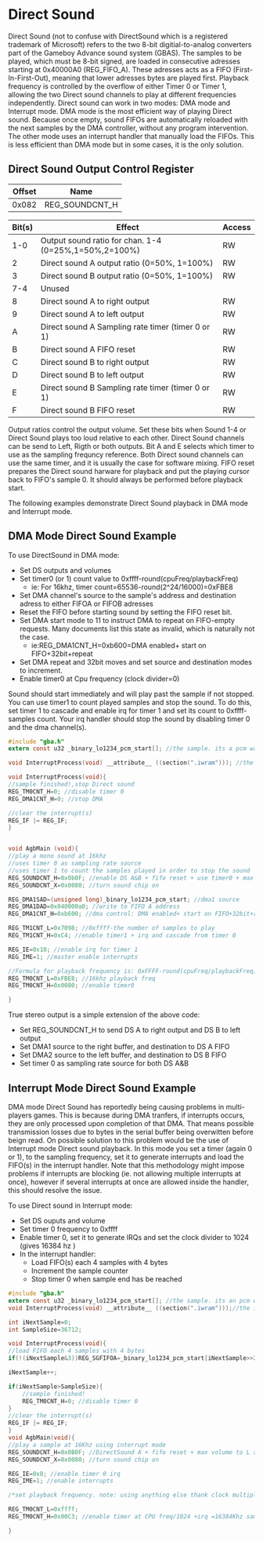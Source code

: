 # Direct Sound

Direct Sound (not to confuse with DirectSound which is a registered trademark of Microsoft) refers to the two 8-bit digitial-to-analog converters part of the Gameboy Advance sound system (GBAS). The samples to be played, which must be 8-bit signed, are loaded in consecutive adresses starting at 0x40000A0 (REG_FIFO_A). These adresses acts as a FIFO (First-In-First-Out), meaning that lower adresses bytes are played first. Playback frequency is controlled by the overflow of either Timer 0 or Timer 1, allowing the two Direct sound channels to play at different frequencies independently. Direct sound can work in two modes: DMA mode and Interrupt mode. DMA mode is the most efficient way of playing Direct sound. Because once empty, sound FIFOs are automatically reloaded with the next samples by the DMA controller, without any program intervention. The other mode uses an interrupt handler that manually load the FIFOs. This is less efficient than DMA mode but in some cases, it is the only solution.

## Direct Sound Output Control Register

| Offset | Name           |
| ------ | -------------- |
| 0x082  | REG_SOUNDCNT_H |

| Bit(s) | Effect                                                | Access |
| ------ | ----------------------------------------------------- | ------ |
| 1-0    | Output sound ratio for chan. 1-4 (0=25%,1=50%,2=100%) | RW     |
| 2      | Direct sound A output ratio (0=50%, 1=100%)           | RW     |
| 3      | Direct sound B output ratio (0=50%, 1=100%)           | RW     |
| 7-4    | Unused                                                |        |
| 8      | Direct sound A to right output                        | RW     |
| 9      | Direct sound A to left output                         | RW     |
| A      | Direct sound A Sampling rate timer (timer 0 or 1)     | RW     |
| B      | Direct sound A FIFO reset                             | RW     |
| C      | Direct sound B to right output                        | RW     |
| D      | Direct sound B to left output                         | RW     |
| E      | Direct sound B Sampling rate timer (timer 0 or 1)     | RW     |
| F      | Direct sound B FIFO reset                             | RW     |

Output ratios control the output volume. Set these bits when Sound 1-4 or Direct Sound plays too loud relative to each other. Direct Sound channels can be send to Left, Rigth or both outputs. Bit A and E selects which timer to use as the sampling frequncy reference. Both Direct sound channels can use the same timer, and it is usually the case for software mixing. FIFO reset prepares the Direct sound harware for playback and put the playing cursor back to FIFO's sample 0. It should always be performed before playback start.

The following examples demonstrate Direct Sound playback in DMA mode and Interrupt mode.

## DMA Mode Direct Sound Example

To use DirectSound in DMA mode:

- Set DS outputs and volumes
- Set timer0 (or 1) count value to 0xffff-round(cpuFreq/playbackFreq)
    - ie: For 16khz, timer count=65536-round(2^24/16000)=0xFBE8
- Set DMA channel's source to the sample's address and destination adress to either FIFOA or FIFOB adresses
- Reset the FIFO before starting sound by setting the FIFO reset bit.
- Set DMA start mode to 11 to instruct DMA to repeat on FIFO-empty requests. Many documents list this state as invalid, which is naturally not the case.
    - ie:REG_DMA1CNT_H=0xb600=DMA enabled+ start on FIFO+32bit+repeat
- Set DMA repeat and 32bit moves and set source and destination modes to increment.
- Enable timer0 at Cpu frequency (clock divider=0)

Sound should start immediately and will play past the sample if not stopped. You can use timer1 to count played samples and stop the sound. To do this, set timer 1 to cascade and enable irq for timer 1 and set its count to 0xffff-samples count. Your irq handler should stop the sound by disabling timer 0 and the dma channel(s).

```C
#include "gba.h"
extern const u32 _binary_lo1234_pcm_start[]; //the sample. its a pcm wave file converted to an elf file with objcopyroda.exe (devrs.com/gba)

void InterruptProcess(void) __attribute__ ((section(".iwram"))); //the interrupt handler from crt0.s

void InterruptProcess(void){
//sample finished!,stop Direct sound
REG_TM0CNT_H=0; //disable timer 0
REG_DMA1CNT_H=0; //stop DMA

//clear the interrupt(s)
REG_IF |= REG_IF;
}


void AgbMain (void){
//play a mono sound at 16khz
//uses timer 0 as sampling rate source
//uses timer 1 to count the samples played in order to stop the sound
REG_SOUNDCNT_H=0x0b0F; //enable DS A&B + fifo reset + use timer0 + max volume to L and R
REG_SOUNDCNT_X=0x0080; //turn sound chip on

REG_DMA1SAD=(unsigned long)_binary_lo1234_pcm_start; //dma1 source
REG_DMA1DAD=0x040000a0; //write to FIFO A address
REG_DMA1CNT_H=0xb600; //dma control: DMA enabled+ start on FIFO+32bit+repeat+increment source&dest

REG_TM1CNT_L=0x7098; //0xffff-the number of samples to play
REG_TM1CNT_H=0xC4; //enable timer1 + irq and cascade from timer 0

REG_IE=0x10; //enable irq for timer 1
REG_IME=1; //master enable interrupts

//Formula for playback frequency is: 0xFFFF-round(cpuFreq/playbackFreq)
REG_TM0CNT_L=0xFBE8; //16khz playback freq
REG_TM0CNT_H=0x0080; //enable timer0

}
```

True stereo output is a simple extension of the above code:

- Set REG_SOUNDCNT_H to send DS A to right output and DS B to left output
- Set DMA1 source to the right buffer, and destination to DS A FIFO
- Set DMA2 source to the left buffer, and destination to DS B FIFO
- Set timer 0 as sampling rate source for both DS A&B

## Interrupt Mode Direct Sound Example

DMA mode Direct Sound has reportedly being causing problems in multi-players games. This is because during DMA tranfers, if interrupts occurs, they are only processed upon completion of that DMA. That means possible transmission losses due to bytes in the serial buffer being overwitten before beign read. On possible solution to this problem would be the use of Interrupt mode Direct sound playback. In this mode you set a timer (again 0 or 1), to the sampling frequency, set it to generate interrupts and load the FIFO(s) in the interrupt handler. Note that this methodology might impose problems if interrupts are blocking (ie. not allowing multiple interrupts at once), however if several interrupts at once are allowed inside the handler, this should resolve the issue.

To use Direct sound in Interrupt mode:

- Set DS ouputs and volume
- Set timer 0 frequency to 0xffff
- Enable timer 0, set it to generate IRQs and set the clock divider to 1024 (gives 16384 hz )
- In the interrupt handler:
    - Load FIFO(s) each 4 samples with 4 bytes
    - Increment the sample counter
    - Stop timer 0 when sample end has be reached

```C
#include "gba.h"
extern const u32 _binary_lo1234_pcm_start[]; //the sample. its an pcm wave file converted to an elf file with objcopyroda.exe (devrs.com/gba)
void InterruptProcess(void) __attribute__ ((section(".iwram")));//the interrupt handler from crt0.s

int iNextSample=0;
int SampleSize=36712;

void InterruptProcess(void){
//load FIFO each 4 samples with 4 bytes
if(!(iNextSample&3))REG_SGFIFOA=_binary_lo1234_pcm_start[iNextSample>>2];

iNextSample++;

if(iNextSample>SampleSize){
    //sample finished!
    REG_TM0CNT_H=0; //disable timer 0
}
//clear the interrupt(s)
REG_IF |= REG_IF;
}
void AgbMain(void){
//play a sample at 16Khz using interrupt mode
REG_SOUNDCNT_H=0x0B0F; //DirectSound A + fifo reset + max volume to L and R
REG_SOUNDCNT_X=0x0080; //turn sound chip on

REG_IE=0x8; //enable timer 0 irq
REG_IME=1; //enable interrupts

/*set playback frequency. note: using anything else thank clock multipliers to serve as sample frequencies tends to generate distortion in the output. It has probably to do with timing and FIFO reloading. More testing need to be done. */

REG_TM0CNT_L=0xffff;
REG_TM0CNT_H=0x00C3; //enable timer at CPU freq/1024 +irq =16384Khz sample rate

}
```
